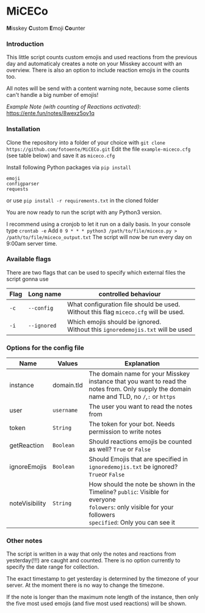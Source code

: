 # MiCECo
**M**isskey **C**ustom **E**moji **Co**unter

### Introduction
This little script counts custom emojis and used reactions from the previous day and automaticaly creates a note on your Misskey account with an overview. There is also an option to include reaction emojis in the counts too.

All notes will be send with a content warning note, because some clients can't handle a big number of emojis!

*Example Note (with counting of Reactions activated)*: https://ente.fun/notes/8wexz5ov1q

### Installation
Clone the repository into a folder of your choice with `git clone https://github.com/fotoente/MiCECo.git`
Edit the file `example-miceco.cfg` (see table below) and save it as `miceco.cfg`

Install following Python packages via `pip install`
```
emoji
configparser
requests
```

or use `pip install -r requirements.txt` in the cloned folder

You are now ready to run the script with any Python3 version.

I recommend using a cronjob to let it run on a daily basis.
In your console type `crontab -e`
Add `0 9 * * * python3 /path/to/file/miceco.py > /path/to/file/miceco_output.txt`
The script will now be run every day on 9:00am server time.

### Available flags
There are two flags that can be used to specify which external files the script gonna use

| Flag | Long name   | controlled behaviour                                                                     |
|------|-------------|------------------------------------------------------------------------------------------|
| `-c` | `--config`  | What configuration file should be used.<br/>Without this flag `miceco.cfg` will be used. |
 | `-i` | `--ignored` | Which emojis should be ignored.<br/> Without this `ignoredemojis.txt` will be used       |

### Options for the config file
| Name           | Values     | Explanation                                                                                                                                                       |
|----------------|------------|-------------------------------------------------------------------------------------------------------------------------------------------------------------------|
| instance       | domain.tld | The domain name for your Misskey instance that you want to read the notes from. Only supply the domain name and TLD, no `/`,`:` or `https`                        |
| user           | `username` | The user you want to read the notes from                                                                                                                          |
| token          | `String`   | The token for your bot. Needs permission to write notes                                                                                                           |
| getReaction    | `Boolean`  | Should reactions emojis be counted as well? `True` or `False`                                                                                                     |
| ignoreEmojis   | `Boolean`  | Should Emojis that are specified in `ignoredemojis.txt` be ignored? `True`or `False`                                                                              |                                                        |
| noteVisibility | `String`   | How should the note be shown in the Timeline? `public`: Visible for everyone<br/>`folowers`: only visible for your followers<br/>`specified`: Only you can see it |

### Other notes
The script is written in a way that only the notes and reactions from yesterday(!!!) are caught and counted. There is no option currently to specify the date range for collection.

The exact timestamp to get yesterday is determined by the timezone of your server. At the moment there is no way to change the timezone.

If the note is longer than the maximum note length of the instance, then only the five most used emojis (and five most used reactions) will be shown.

